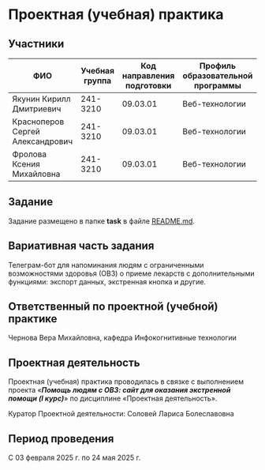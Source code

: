 # Проектная (учебная) практика

## Участники

| ФИО | Учебная группа | Код направления подготовки | Профиль образовательной программы |
|-|-|-|-|
| Якунин Кирилл Дмитриевич |241-3210|09.03.01|Веб-технологии|
| Красноперов Сергей Александрович |241-3210|09.03.01|Веб-технологии|
| Фролова Ксения Михайловна |241-3210|09.03.01|Веб-технологии|

## Задание

Задание размещено в папке **task** в файле [README.md](task/README.md).

## Вариативная часть задания

Телеграм-бот для напоминания людям с ограниченными возможностями здоровья (ОВЗ) о приеме лекарств с дополнительными функциями: экспорт данных, экстренная кнопка и другие.

## Ответственный по проектной (учебной) практике

Чернова Вера Михайловна, кафедра Инфокогнитивные технологии

## Проектная деятельность

Проектная (учебная) практика проводилась в связке с выполнением проекта «***Помощь людям с ОВЗ: сайт для оказания экстренной помощи (I курс)***» по дисциплине «Проектная деятельность».

Куратор Проектной деятельности: Соловей Лариса Болеславовна

## Период проведения

С 03 февраля 2025 г. по 24 мая 2025 г.
